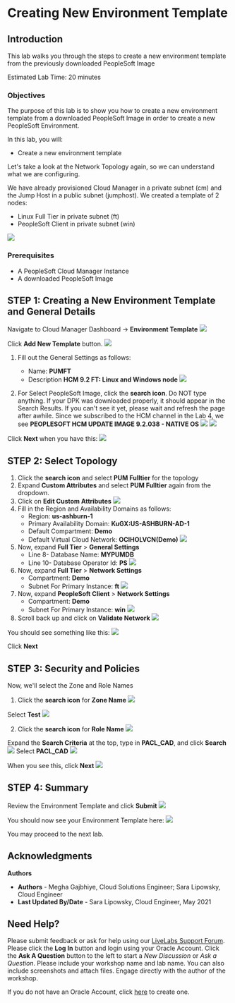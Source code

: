 # Creating New Environment Template

## Introduction

This lab walks you through the steps to create a new environment template from the previously downloaded PeopleSoft Image

Estimated Lab Time: 20 minutes

### Objectives
The purpose of this lab is to show you how to create a new environment template from a downloaded PeopleSoft Image in order to create a new PeopleSoft Environment.

In this lab, you will:
* Create a new environment template

Let's take a look at the Network Topology again, so we can understand what we are configuring.

We have already provisioned Cloud Manager in a private subnet (cm) and the Jump Host in a public subnet (jumphost). We created a template of 2 nodes:
* Linux Full Tier in private subnet (ft)
* PeopleSoft Client in private subnet (win)


![](./images/archnew12.png "")

### Prerequisites
- A PeopleSoft Cloud Manager Instance
- A downloaded PeopleSoft Image

## **STEP 1**: Creating a New Environment Template and General Details

Navigate to Cloud Manager Dashboard -> **Environment Template**
    ![](./images/1dashtemp.png "")

Click **Add New Template** button.
    ![](./images/2addtemp.png "")

1. Fill out the General Settings as follows:
    - Name: **PUMFT**
    - Description **HCM 9.2 FT: Linux and Windows node**
    ![](./images/tempnamedescription.png "")

2. For Select PeopleSoft Image, click the **search icon**. Do NOT type anything. If your DPK was downloaded properly, it should appear in the Search Results. If you can't see it yet, please wait and refresh the page after awhile. Since we subscribed to the HCM channel in the Lab 4, we see **PEOPLESOFT HCM UPDATE IMAGE 9.2.038 - NATIVE OS** 
    ![](./images/imagesearch.png "")
    ![](./images/4hcmlookup.png "")

  Click **Next** when you have this:
    ![](./images/3tempname.png "")
## **STEP 2**: Select Topology
1. Click the **search icon** and select **PUM Fulltier** for the topology
2. Expand **Custom Attributes** and select **PUM Fulltier** again from the dropdown.
3. Click on **Edit Custom Attributes**
    ![](./images/5selecttopv2.png "")
4. Fill in the Region and Availability Domains as follows:
    * Region: **us-ashburn-1**
    * Primary Availability Domain: **KuGX:US-ASHBURN-AD-1**
    * Default Compartment: **Demo**
    * Default Virtual Cloud Network: **OCIHOLVCN(Demo)** 
    ![](./images/6region.png "")
5. Now, expand **Full Tier** > **General Settings**
    * Line 8- Database Name: **MYPUMDB**
    * Line 10- Database Operator Id: **PS**
    ![](./images/7ftgeneral.png "")
6. Now, expand **Full Tier** > **Network Settings**
    * Compartment: **Demo**
    * Subnet For Primary Instance: **ft**
    ![](./images/8ftnetwork.png "")
7. Now, expand **PeopleSoft Client** > **Network Settings**
    * Compartment: **Demo**
    * Subnet For Primary Instance: **win**
    ![](./images/9clientnetwork.png "")
8. Scroll back up and click on **Validate Network**
    ![](./images/10validatenetwork.png "")

  You should see something like this:
    ![](./images/11validationok.png "")

Click **Next**

## **STEP 3**: Security and Policies

Now, we'll select the Zone and Role Names

1. Click the **search icon** for **Zone Name**
    ![](./images/12searchzone.png "")

  Select **Test**
    ![](./images/13searchtest.png "")

2. Click the **search icon** for **Role Name**
    ![](./images/14searchrole.png "")

  Expand the **Search Criteria** at the top, type in **PACL\_CAD**, and click **Search**
    ![](./images/15searchrole.png "")
  Select **PACL\_CAD**
    ![](./images/16searchrole.png "")

When you see this, click **Next**
  ![](./images/17next.png "")


## **STEP 4**: Summary

Review the Environment Template and click **Submit**
    ![](./images/18submit.png "")

You should now see your Environment Template here:
    ![](./images/19templist.png "")


You may proceed to the next lab.

## Acknowledgments

**Authors** 
* **Authors** - Megha Gajbhiye, Cloud Solutions Engineer; Sara Lipowsky, Cloud Engineer
* **Last Updated By/Date** - Sara Lipowsky, Cloud Engineer, May 2021

## Need Help?
Please submit feedback or ask for help using our [LiveLabs Support Forum](https://community.oracle.com/tech/developers/categories/Migrate%20SaaS%20to%20OCI). Please click the **Log In** button and login using your Oracle Account. Click the **Ask A Question** button to the left to start a *New Discussion* or *Ask a Question*.  Please include your workshop name and lab name.  You can also include screenshots and attach files.  Engage directly with the author of the workshop.

If you do not have an Oracle Account, click [here](https://profile.oracle.com/myprofile/account/create-account.jspx) to create one.